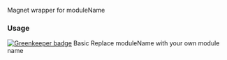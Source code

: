 Magnet wrapper for moduleName

### Usage

[![Greenkeeper badge](https://badges.greenkeeper.io/Magnetjs/magnet-koa-static.svg)](https://greenkeeper.io/)
Basic
Replace moduleName with your own module name
